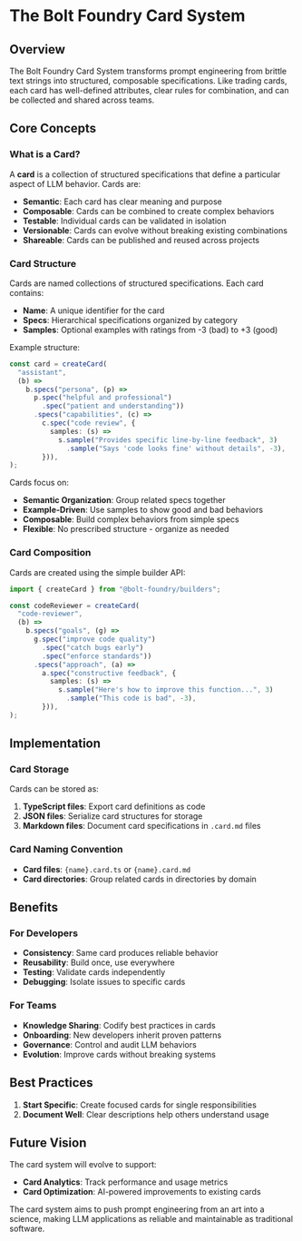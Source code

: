 # The Bolt Foundry Card System

## Overview

The Bolt Foundry Card System transforms prompt engineering from brittle text
strings into structured, composable specifications. Like trading cards, each
card has well-defined attributes, clear rules for combination, and can be
collected and shared across teams.

## Core Concepts

### What is a Card?

A **card** is a collection of structured specifications that define a particular
aspect of LLM behavior. Cards are:

- **Semantic**: Each card has clear meaning and purpose
- **Composable**: Cards can be combined to create complex behaviors
- **Testable**: Individual cards can be validated in isolation
- **Versionable**: Cards can evolve without breaking existing combinations
- **Shareable**: Cards can be published and reused across projects

### Card Structure

Cards are named collections of structured specifications. Each card contains:

- **Name**: A unique identifier for the card
- **Specs**: Hierarchical specifications organized by category
- **Samples**: Optional examples with ratings from -3 (bad) to +3 (good)

Example structure:

```typescript
const card = createCard(
  "assistant",
  (b) =>
    b.specs("persona", (p) =>
      p.spec("helpful and professional")
        .spec("patient and understanding"))
      .specs("capabilities", (c) =>
        c.spec("code review", {
          samples: (s) =>
            s.sample("Provides specific line-by-line feedback", 3)
              .sample("Says 'code looks fine' without details", -3),
        })),
);
```

Cards focus on:

- **Semantic Organization**: Group related specs together
- **Example-Driven**: Use samples to show good and bad behaviors
- **Composable**: Build complex behaviors from simple specs
- **Flexible**: No prescribed structure - organize as needed

### Card Composition

Cards are created using the simple builder API:

```typescript
import { createCard } from "@bolt-foundry/builders";

const codeReviewer = createCard(
  "code-reviewer",
  (b) =>
    b.specs("goals", (g) =>
      g.spec("improve code quality")
        .spec("catch bugs early")
        .spec("enforce standards"))
      .specs("approach", (a) =>
        a.spec("constructive feedback", {
          samples: (s) =>
            s.sample("Here's how to improve this function...", 3)
              .sample("This code is bad", -3),
        })),
);
```

## Implementation

### Card Storage

Cards can be stored as:

1. **TypeScript files**: Export card definitions as code
2. **JSON files**: Serialize card structures for storage
3. **Markdown files**: Document card specifications in `.card.md` files

### Card Naming Convention

- **Card files**: `{name}.card.ts` or `{name}.card.md`
- **Card directories**: Group related cards in directories by domain

## Benefits

### For Developers

- **Consistency**: Same card produces reliable behavior
- **Reusability**: Build once, use everywhere
- **Testing**: Validate cards independently
- **Debugging**: Isolate issues to specific cards

### For Teams

- **Knowledge Sharing**: Codify best practices in cards
- **Onboarding**: New developers inherit proven patterns
- **Governance**: Control and audit LLM behaviors
- **Evolution**: Improve cards without breaking systems

## Best Practices

1. **Start Specific**: Create focused cards for single responsibilities
2. **Document Well**: Clear descriptions help others understand usage

## Future Vision

The card system will evolve to support:

- **Card Analytics**: Track performance and usage metrics
- **Card Optimization**: AI-powered improvements to existing cards

The card system aims to push prompt engineering from an art into a science,
making LLM applications as reliable and maintainable as traditional software.
